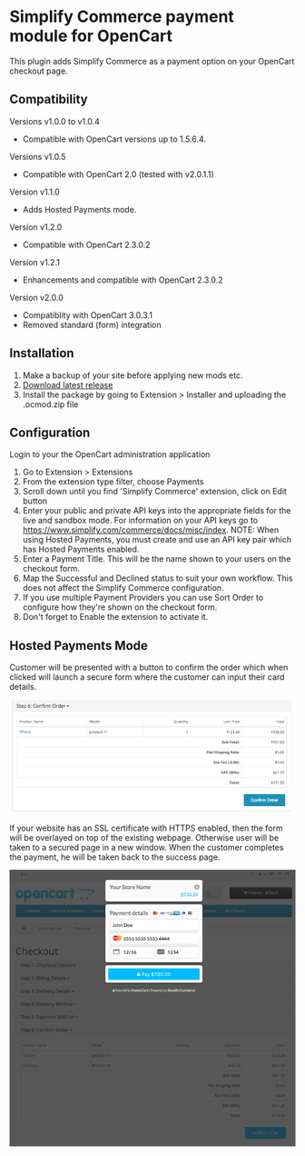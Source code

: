 
# Simplify Commerce payment module for OpenCart

This plugin adds Simplify Commerce as a payment option on your OpenCart checkout page.

## Compatibility
Versions v1.0.0 to v1.0.4
- Compatible with OpenCart versions up to 1.5.6.4.

Versions v1.0.5 
- Compatible with OpenCart 2.0 (tested with v2.0.1.1)

Version v1.1.0
- Adds Hosted Payments mode.

Version v1.2.0
- Compatible with OpenCart 2.3.0.2

Version v1.2.1
- Enhancements and compatible with OpenCart 2.3.0.2

Version v2.0.0
- Compatiblity with OpenCart 3.0.3.1
- Removed standard (form) integration

## Installation
1. Make a backup of your site before applying new mods etc. 
2. [Download latest release](https://github.com/simplifycom/simplify-opencart-module/releases/latest)
3. Install the package by going to Extension > Installer and uploading the .ocmod.zip file

## Configuration
Login to your the OpenCart administration application

1. Go to Extension > Extensions
2. From the extension type filter, choose Payments
3. Scroll down until you find 'Simplify Commerce' extension, click on Edit button
4. Enter your public and private API keys into the appropriate fields for the live and sandbox mode. For information on your API keys go to https://www.simplify.com/commerce/docs/misc/index. NOTE: When using Hosted Payments, you must create and use an API key pair which has Hosted Payments enabled. 
5. Enter a Payment Title. This will be the name shown to your users on the checkout form.
6. Map the Successful and Declined status to suit your own workflow. This does not affect the Simplify Commerce configuration.
7. If you use multiple Payment Providers you can use Sort Order to configure how they're shown on the checkout form.
8. Don't forget to Enable the extension to activate it.

## Hosted Payments Mode
Customer will be presented with a button to confirm the order which when clicked will launch a secure form where the customer can input their card details.

![Hosted Payments Button](hp1.png "Hosted Payments Button")

If your website has an SSL certificate with HTTPS enabled, then the form will be overlayed on top of the existing webpage. Otherwise user will be taken to a secured page in a new window. When the customer completes the payment, he will be taken back to the success page.

![Hosted Payments Checkout View](hp2.png "Hosted Payments Checkout View")

